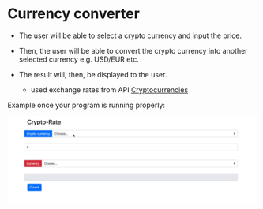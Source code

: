 # Currency converter

- The user will be able to select a crypto currency and input the price. 

- Then, the user will be able to convert the crypto currency into another selected currency e.g. USD/EUR etc. 

- The result will, then, be displayed to the user.
  
   - used exchange rates from API [Cryptocurrencies](https://www.cryptonator.com/api)

Example once your program is running properly:

 
 ![preview](./demo.gif)
